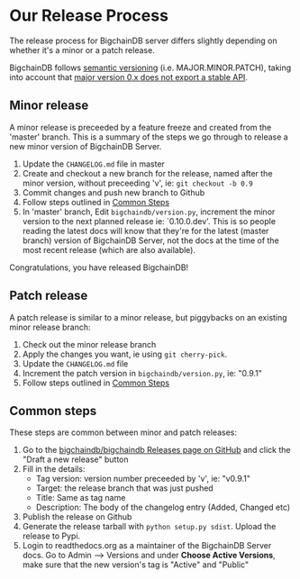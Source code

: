 # Our Release Process

The release process for BigchainDB server differs slightly depending on whether it's a minor or a patch release.

BigchainDB follows [semantic versioning](http://semver.org/) (i.e. MAJOR.MINOR.PATCH), taking into account
that [major version 0.x does not export a stable API](http://semver.org/#spec-item-4).

## Minor release

A minor release is preceeded by a feature freeze and created from the 'master' branch. This is a summary of the steps we go through to release a new minor version of BigchainDB Server.

1. Update the `CHANGELOG.md` file in master
1. Create and checkout a new branch for the release, named after the minor version, without preceeding 'v', ie: `git checkout -b 0.9`
1. Commit changes and push new branch to Github
1. Follow steps outlined in [Common Steps](#common-steps)
1. In 'master' branch, Edit `bigchaindb/version.py`, increment the minor version to the next planned release ie: `0.10.0.dev'.
This is so people reading the latest docs will know that they're for the latest (master branch)
version of BigchainDB Server, not the docs at the time of the most recent release (which are also
available).

Congratulations, you have released BigchainDB!

## Patch release

A patch release is similar to a minor release, but piggybacks on an existing minor release branch:

1. Check out the minor release branch
1. Apply the changes you want, ie using `git cherry-pick`.
1. Update the `CHANGELOG.md` file
1. Increment the patch version in `bigchaindb/version.py`, ie: "0.9.1"
1. Follow steps outlined in [Common Steps](#common-steps)

## Common steps

These steps are common between minor and patch releases:

1. Go to the [bigchaindb/bigchaindb Releases page on GitHub](https://github.com/bigchaindb/bigchaindb/releases)
   and click the "Draft a new release" button
1. Fill in the details:
   - Tag version: version number preceeded by 'v', ie: "v0.9.1"
   - Target: the release branch that was just pushed
   - Title: Same as tag name
   - Description: The body of the changelog entry (Added, Changed etc)
1. Publish the release on Github
1. Generate the release tarball with `python setup.py sdist`. Upload the release to Pypi.
1. Login to readthedocs.org as a maintainer of the BigchainDB Server docs.
   Go to Admin --> Versions and under **Choose Active Versions**, make sure that the new version's tag is
   "Active" and "Public"
